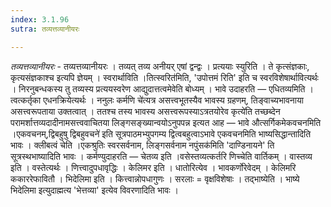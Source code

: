 ```yaml
---
index: 3.1.96
sutra: तव्यत्तव्यानीयरः

---
```

_तव्यत्तव्यानीयरः_ - तव्यत्तव्यानीयरः । तव्यत् तव्य अनीयर् एषां द्वन्द्वः । प्रत्ययाः स्युरिति । ते कृत्संज्ञकाः, कृत्यसंज्ञकाश्च इत्यपि ज्ञेयम् । स्वरार्थाविति ।तित्स्वरित॑मिति, 'उपोत्तमं रिति' इति च स्वरविशेषार्थावित्यर्थः । निरनुबन्धकस्य तु तव्यस्य प्रत्ययस्वरेण आद्युदात्तत्वमेवेति बोध्यम् । भावे उदाहरति —  एधितव्यमिति । त्वत्कर्तृका एधनक्रियेत्यर्थः । ननुलः कर्मणि चे॑त्यत्र असत्त्वभूतस्यैव भावस्य ग्रहणम्, तिङ्वाच्यभावनाया असत्त्वरूपताया उक्तत्वात् । ततश्च तस्य भावस्य असत्त्वरूपस्याऽत्रतयोरेव कृत्ये॑ति तच्छब्देन परामर्शात्तव्यदादीनामसत्त्ववाचितया लिङ्गसङ्ख्यान्वयोऽनुपपन्न इत्यत आह —  भावे औत्सर्गिकमेकवचनमिति ।एकवचनम्,द्विबहुषु द्विबहुवचने॑ इति सूत्रपाठमभ्युपगम्य द्वित्वबहुत्वाऽभावे एकवचनमिति भाष्यसिद्धान्तादिति भावः । क्लीबत्वं चेति ।एकश्रुतिः स्वरसर्वनाम, लिङ्गसर्वनाम नपुंसक॑मिति 'दाण्डिनायने' ति सूत्रस्थभाष्यादिति भावः । कर्मण्युदाहरति —  चेतव्य इति ।वसेस्तव्यत्कर्तरि णिच्चेति वार्तिकम् । वास्तव्य इति । वस्तेत्यर्थः । णित्त्वादुपधावृद्धिः । केलिमर इति । धातोरित्येव । भावकर्णोरेवेदम् । केलिमरि ककाररेफावितौ । भिदेलिमा इति । कित्त्वान्नोपधागुणः । सरलाः = वृक्षविशेषाः । तद्भाष्येति । भाष्ये भिदेलिमा इत्युदाह्मत्य 'भेत्तव्या' इत्येव विवरणादिति भावः । 